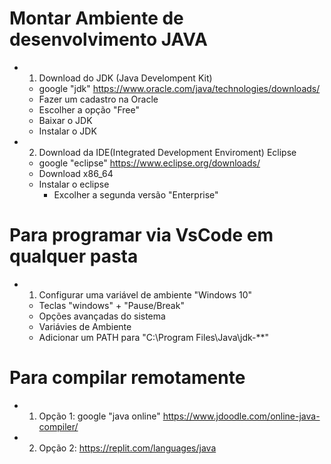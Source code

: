 # Montar Ambiente de desenvolvimento JAVA
- 1. Download do JDK (Java Develompent Kit)
    - google "jdk" https://www.oracle.com/java/technologies/downloads/
    - Fazer um cadastro na Oracle
    - Escolher a opção "Free"
    - Baixar o JDK
    - Instalar o JDK
- 2. Download da IDE(Integrated Development Enviroment) Eclipse
    - google "eclipse" https://www.eclipse.org/downloads/
    - Download x86_64
    - Instalar o eclipse
        - Excolher a segunda versão "Enterprise"
# Para programar via VsCode em qualquer pasta
- 1. Configurar uma variável de ambiente "Windows 10"
    - Teclas "windows" + "Pause/Break"
    - Opções avançadas do sistema
    - Variávies de Ambiente
    - Adicionar um PATH para "C:\Program Files\Java\jdk-**"
# Para compilar remotamente
- 1. Opção 1: google "java online" https://www.jdoodle.com/online-java-compiler/
- 2. Opção 2: https://replit.com/languages/java